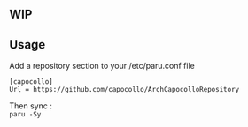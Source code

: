 ## WIP
## Usage
Add a repository section to your /etc/paru.conf file
```
[capocollo]
Url = https://github.com/capocollo/ArchCapocolloRepository
```
Then sync :  
`paru -Sy`
